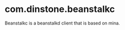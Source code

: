 com.dinstone.beanstalkc
=======================

Beanstalkc is a beanstalkd client that is based on mina.
